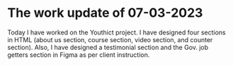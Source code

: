 # The work update of 07-03-2023

Today I have worked on the Youthict project. I have designed four sections in HTML (about us section, course section, video section, and counter section). Also, I have designed a testimonial section and the Gov. job getters section in Figma as per client instruction.
